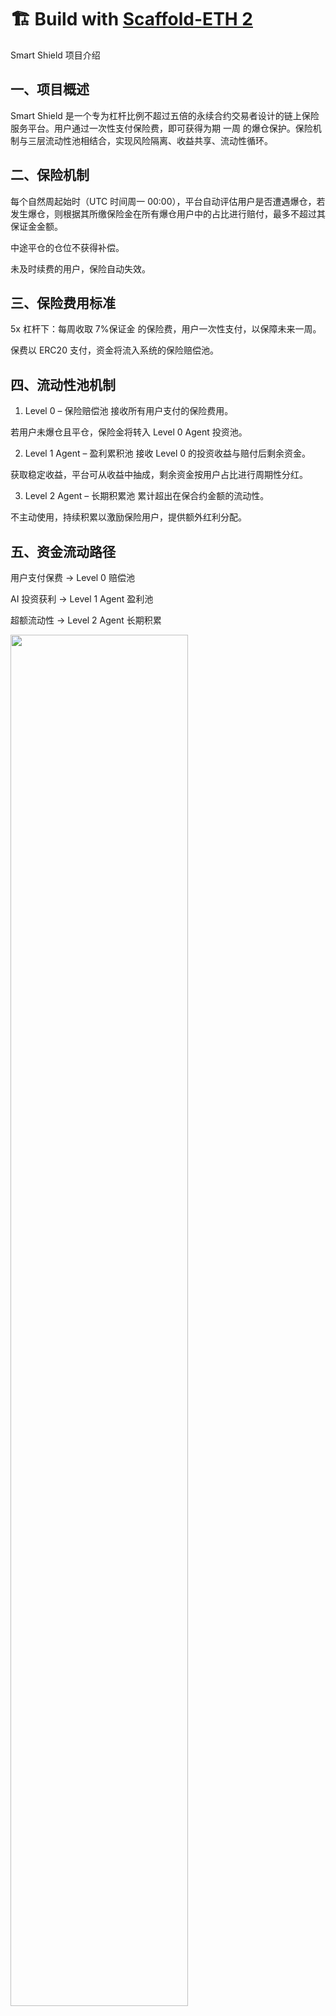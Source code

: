 # 🏗 Build with [Scaffold-ETH 2](https://github.com/scaffold-eth/scaffold-eth-2)

Smart Shield 项目介绍
## 一、项目概述
Smart Shield 是一个专为杠杆比例不超过五倍的永续合约交易者设计的链上保险服务平台。用户通过一次性支付保险费，即可获得为期 一周 的爆仓保护。保险机制与三层流动性池相结合，实现风险隔离、收益共享、流动性循环。

## 二、保险机制
每个自然周起始时（UTC 时间周一 00:00），平台自动评估用户是否遭遇爆仓，若发生爆仓，则根据其所缴保险金在所有爆仓用户中的占比进行赔付，最多不超过其保证金金额。

中途平仓的仓位不获得补偿。

未及时续费的用户，保险自动失效。

## 三、保险费用标准
5x 杠杆下：每周收取 7%保证金 的保险费，用户一次性支付，以保障未来一周。

保费以 ERC20 支付，资金将流入系统的保险赔偿池。

## 四、流动性池机制
1. Level 0 – 保险赔偿池
接收所有用户支付的保险费用。

若用户未爆仓且平仓，保险金将转入 Level 0 Agent 投资池。

2. Level 1 Agent – 盈利累积池
接收 Level 0 的投资收益与赔付后剩余资金。

获取稳定收益，平台可从收益中抽成，剩余资金按用户占比进行周期性分红。

3. Level 2 Agent – 长期积累池
累计超出在保合约金额的流动性。

不主动使用，持续积累以激励保险用户，提供额外红利分配。

## 五、资金流动路径
用户支付保费 → Level 0 赔偿池

AI 投资获利 → Level 1 Agent 盈利池

超额流动性 → Level 2 Agent 长期积累

<img src="https://github.com/user-attachments/assets/d8f1464c-ff2c-4248-bd52-a9e5e58f3bd0" width="75%">


## 六、核心优势
类型

优势描述

用户端

在获取爆仓保障的同时，未来可获得分红收益，变被动为主动。

流动性管理

无需平台预存资金，保险金驱动流动性和投资循环。

投资逻辑

利用 AI Agent 实现保险金的动态增值与风险隔离。

分红机制

分红随时间积累，激励长期参与，提高平台粘性与复投率。
